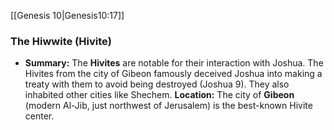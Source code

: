 [[Genesis 10|Genesis10:17]]

### The Hiwwite (Hivite)
- **Summary:** The **Hivites** are notable for their interaction with Joshua. The Hivites from the city of Gibeon famously deceived Joshua into making a treaty with them to avoid being destroyed (Joshua 9). They also inhabited other cities like Shechem.
**Location:** The city of **Gibeon** (modern Al-Jib, just northwest of Jerusalem) is the best-known Hivite center.
